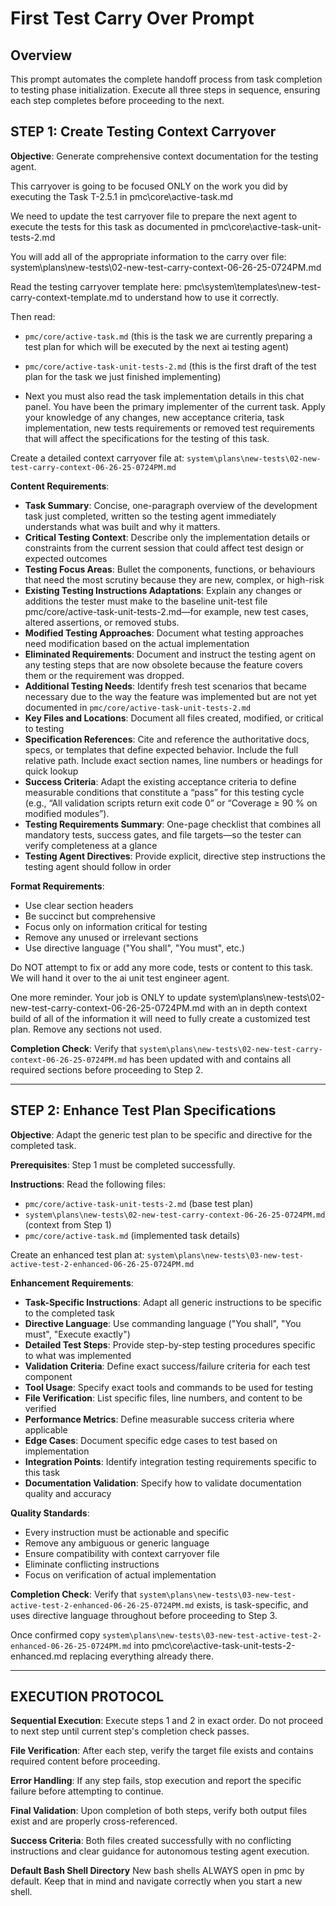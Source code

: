 # First Test Carry Over Prompt

## Overview
This prompt automates the complete handoff process from task completion to testing phase initialization. Execute all three steps in sequence, ensuring each step completes before proceeding to the next.

## STEP 1: Create Testing Context Carryover

**Objective**: Generate comprehensive context documentation for the testing agent.

This carryover is going to be focused ONLY on the work you did by executing the Task T-2.5.1 in pmc\core\active-task.md

We need to update the test carryover file to prepare the next agent to execute the tests for this task as documented in pmc\core\active-task-unit-tests-2.md  

You will add all of the appropriate information to the carry over file:
system\plans\new-tests\02-new-test-carry-context-06-26-25-0724PM.md

Read the testing carryover template here: pmc\system\templates\new-test-carry-context-template.md to understand how to use it correctly.

Then read:
- `pmc/core/active-task.md` (this is the task we are currently preparing a test plan for which will be executed by the next ai testing agent)

- `pmc/core/active-task-unit-tests-2.md` (this is the first draft of the test plan for the task we just finished implementing)

- Next you must also read the task implementation details in this chat panel. You have been the primary implementer of the current task. Apply your knowledge of any changes, new acceptance criteria, task implementation, new tests requirements or removed test requirements that will affect the specifications for the testing of this task.

Create a detailed context carryover file at: `system\plans\new-tests\02-new-test-carry-context-06-26-25-0724PM.md`

**Content Requirements**:
- **Task Summary**: Concise, one-paragraph overview of the development task just completed, written so the testing agent immediately understands what was built and why it matters.
- **Critical Testing Context**: Describe only the implementation details or constraints from the current session that could affect test design or expected outcomes
- **Testing Focus Areas**: Bullet the components, functions, or behaviours that need the most scrutiny because they are new, complex, or high-risk
- **Existing Testing Instructions Adaptations**: Explain any changes or additions the tester must make to the baseline unit-test file pmc/core/active-task-unit-tests-2.md—for example, new test cases, altered assertions, or removed stubs.
- **Modified Testing Approaches**: Document what testing approaches need modification based on the actual implementation
- **Eliminated Requirements**: Document and instruct the testing agent on any testing steps that are now obsolete because the feature covers them or the requirement was dropped.
- **Additional Testing Needs**: Identify fresh test scenarios that became necessary due to the way the feature was implemented but are not yet documented in `pmc/core/active-task-unit-tests-2.md`
- **Key Files and Locations**: Document all files created, modified, or critical to testing
- **Specification References**: Cite and reference the authoritative docs, specs, or templates that define expected behavior. Include the full relative path. Include exact section names, line numbers or headings for quick lookup
- **Success Criteria**: Adapt the existing acceptance criteria to define measurable conditions that constitute a “pass” for this testing cycle (e.g., “All validation scripts return exit code 0” or “Coverage ≥ 90 % on modified modules”).
- **Testing Requirements Summary**: One-page checklist that combines all mandatory tests, success gates, and file targets—so the tester can verify completeness at a glance
- **Testing Agent Directives**: Provide explicit, directive step instructions the testing agent should follow in order

**Format Requirements**:
- Use clear section headers
- Be succinct but comprehensive
- Focus only on information critical for testing
- Remove any unused or irrelevant sections
- Use directive language ("You shall", "You must", etc.)

Do NOT attempt to fix or add any more code, tests or content to this task. We will hand it over to the ai unit test engineer agent.  

One more reminder. Your job is ONLY to update system\plans\new-tests\02-new-test-carry-context-06-26-25-0724PM.md with an in depth context build of all of the information it will need to fully create a customized test plan. Remove any sections not used.

**Completion Check**: Verify that `system\plans\new-tests\02-new-test-carry-context-06-26-25-0724PM.md` has been updated with and contains all required sections before proceeding to Step 2.

---

## STEP 2: Enhance Test Plan Specifications

**Objective**: Adapt the generic test plan to be specific and directive for the completed task.

**Prerequisites**: Step 1 must be completed successfully.

**Instructions**:
Read the following files:
- `pmc/core/active-task-unit-tests-2.md` (base test plan)
- `system\plans\new-tests\02-new-test-carry-context-06-26-25-0724PM.md` (context from Step 1)
- `pmc/core/active-task.md` (implemented task details)

Create an enhanced test plan at: `system\plans\new-tests\03-new-test-active-test-2-enhanced-06-26-25-0724PM.md`

**Enhancement Requirements**:
- **Task-Specific Instructions**: Adapt all generic instructions to be specific to the completed task
- **Directive Language**: Use commanding language ("You shall", "You must", "Execute exactly") 
- **Detailed Test Steps**: Provide step-by-step testing procedures specific to what was implemented
- **Validation Criteria**: Define exact success/failure criteria for each test component
- **Tool Usage**: Specify exact tools and commands to be used for testing
- **File Verification**: List specific files, line numbers, and content to be verified
- **Performance Metrics**: Define measurable success criteria where applicable
- **Edge Cases**: Document specific edge cases to test based on implementation
- **Integration Points**: Identify integration testing requirements specific to this task
- **Documentation Validation**: Specify how to validate documentation quality and accuracy

**Quality Standards**:
- Every instruction must be actionable and specific
- Remove any ambiguous or generic language
- Ensure compatibility with context carryover file
- Eliminate conflicting instructions
- Focus on verification of actual implementation

**Completion Check**: Verify that `system\plans\new-tests\03-new-test-active-test-2-enhanced-06-26-25-0724PM.md` exists, is task-specific, and uses directive language throughout before proceeding to Step 3.

Once confirmed copy `system\plans\new-tests\03-new-test-active-test-2-enhanced-06-26-25-0724PM.md` into pmc\core\active-task-unit-tests-2-enhanced.md replacing everything already there.

---

## EXECUTION PROTOCOL

**Sequential Execution**: Execute steps 1 and 2 in exact order. Do not proceed to next step until current step's completion check passes.

**File Verification**: After each step, verify the target file exists and contains required content before proceeding.

**Error Handling**: If any step fails, stop execution and report the specific failure before attempting to continue.

**Final Validation**: Upon completion of both steps, verify both output files exist and are properly cross-referenced.

**Success Criteria**: Both files created successfully with no conflicting instructions and clear guidance for autonomous testing agent execution.

**Default Bash Shell Directory** New bash shells ALWAYS open in pmc by default. Keep that in mind and navigate correctly when you start a new shell.
